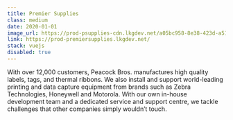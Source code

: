 ```yaml
---
title: Premier Supplies
class: medium
date: 2020-01-01
image_url: https://prod-psupplies-cdn.lkgdev.net/a05bc958-8e38-423d-a51b-f12aab28c2dc.svg
link: https://prod-premiersupplies.lkgdev.net/
stack: vuejs
disabled: true
---
```


With over 12,000 customers, Peacock Bros. manufactures high quality labels, tags, and thermal ribbons. We also install and support world-leading printing and data capture equipment from brands such as Zebra Technologies, Honeywell and Motorola. With our own in-house development team and a dedicated service and support centre, we tackle challenges that other companies simply wouldn’t touch.
